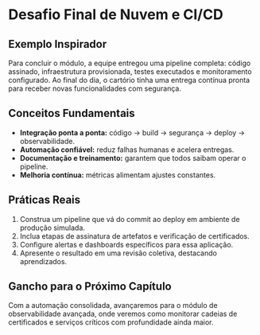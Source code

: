 # Desafio Final de Nuvem e CI/CD

## Exemplo Inspirador

Para concluir o módulo, a equipe entregou uma pipeline completa: código assinado, infraestrutura provisionada, testes executados e monitoramento configurado. Ao final do dia, o cartório tinha uma entrega contínua pronta para receber novas funcionalidades com segurança.

## Conceitos Fundamentais

- **Integração ponta a ponta:** código → build → segurança → deploy → observabilidade.
- **Automação confiável:** reduz falhas humanas e acelera entregas.
- **Documentação e treinamento:** garantem que todos saibam operar o pipeline.
- **Melhoria contínua:** métricas alimentam ajustes constantes.

## Práticas Reais

1. Construa um pipeline que vá do commit ao deploy em ambiente de produção simulada.
2. Inclua etapas de assinatura de artefatos e verificação de certificados.
3. Configure alertas e dashboards específicos para essa aplicação.
4. Apresente o resultado em uma revisão coletiva, destacando aprendizados.

## Gancho para o Próximo Capítulo

Com a automação consolidada, avançaremos para o módulo de observabilidade avançada, onde veremos como monitorar cadeias de certificados e serviços críticos com profundidade ainda maior.
